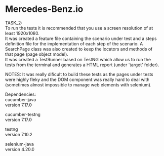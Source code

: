 # Mercedes-Benz.io

TASK_2:  
To run the tests it is recommended that you use a screen resolution of at least 1920x1080.  
It was created a feature file containing the scenario under test and a steps definition file for the implementation of each step of the scenario. A SearchPage class was also created to keep the locators and methods of that page (page object model).  
It was created a TestRunner based on TestNG which allow us to run the tests from the terminal and generates a HTML report (under 'target' folder).  

NOTES: It was really dificult to build these tests as the pages under tests were highly fleky and the DOM component was really hard to deal with (sometimes almost impossible to manage web elements with selenium).  

Dependencies:  
cucumber-java  
version 7.17.0  

cucumber-testng  
version 7.17.0  

testng  
version 7.10.2  

selenium-java  
version 4.20.0  
